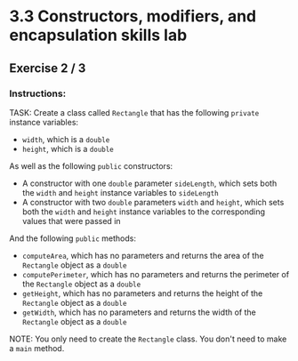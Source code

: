 # 3.3 Constructors, modifiers, and encapsulation skills lab
## Exercise 2 / 3
### Instructions:
TASK: Create a class called `Rectangle` that has the following `private` instance variables:

- `width`, which is a `double`
- `height`, which is a `double`

As well as the following `public` constructors:

- A constructor with one `double` parameter `sideLength`, which sets both the `width` and `height` instance variables to `sideLength`
- A constructor with two `double` parameters `width` and `height`, which sets both the `width` and `height` instance variables to the corresponding values that were passed in

And the following `public` methods:

- `computeArea`, which has no parameters and returns the area of the `Rectangle` object as a `double`
- `computePerimeter`, which has no parameters and returns the perimeter of the `Rectangle` object as a `double`
- `getHeight`, which has no parameters and returns the height of the `Rectangle` object as a `double`
- `getWidth`, which has no parameters and returns the width of the `Rectangle` object as a `double`

NOTE: You only need to create the `Rectangle` class. You don't need to make a `main` method.